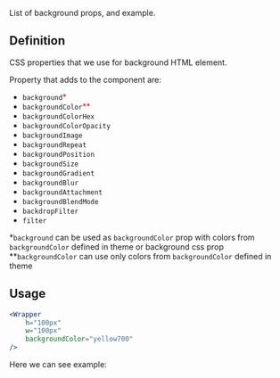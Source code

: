 List of background props, and example.

## 	Definition

CSS properties that we use for background HTML element.

Property that adds to the component are:
- `background`<span style="color: red">*</span>
- `backgroundColor`<span style="color: red">**</span>
- `backgroundColorHex`
- `backgroundColorOpacity`
- `backgroundImage`
- `backgroundRepeat`
- `backgroundPosition`
- `backgroundSize`
- `backgroundGradient`
- `backgroundBlur`
- `backgroundAttachment`
- `backgroundBlendMode`
- `backdropFilter`
- `filter`

*`background` can be used as `backgroundColor` prop with colors from `backgroundColor` defined in theme or background css prop
**`backgroundColor` can use only colors from `backgroundColor` defined in theme
## Usage 

```jsx
<Wrapper
	h="100px"
	w="100px"
	backgroundColor="yellow700"
/>
```

Here we can see example:

